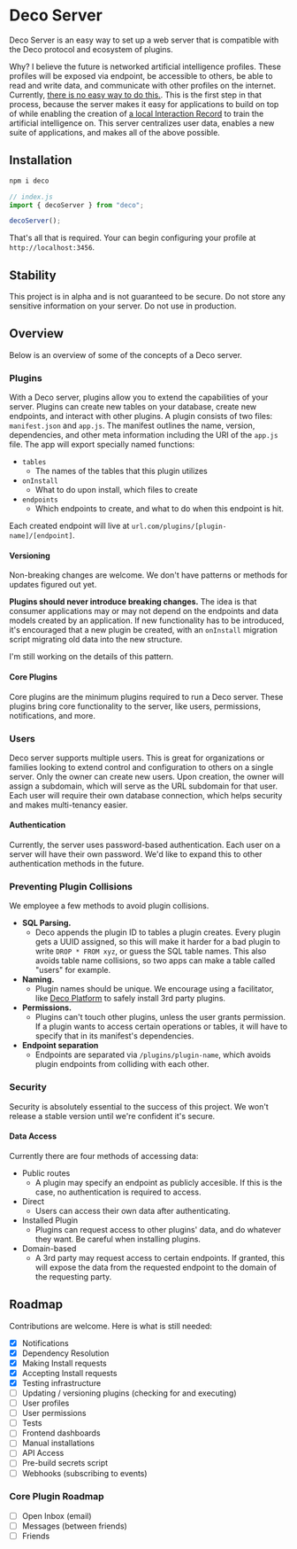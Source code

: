 # Deco Server

Deco Server is an easy way to set up a web server that is compatible with the Deco protocol and ecosystem of plugins.

Why? I believe the future is networked artificial intelligence profiles. These profiles will be exposed via endpoint, be accessible to others, be able to read and write data, and communicate with other profiles on the internet. Currently, [there is no easy way to do this.](https://carbonemike.com/bidirectional-interactivity-limitations-of-ai-tools/). This is the first step in that process, because the server makes it easy for applications to build on top of while enabling the creation of [a local Interaction Record](https://carbonemike.com/navigating-organizational-growth-with-an-interaction-record-and-llms/) to train the artificial intelligence on. This server centralizes user data, enables a new suite of applications, and makes all of the above possible.

## Installation

```bash
npm i deco
```

```js
// index.js
import { decoServer } from "deco";

decoServer();
```

That's all that is required. Your can begin configuring your profile at `http://localhost:3456`.

## Stability

This project is in alpha and is not guaranteed to be secure. Do not store any sensitive information on your server. Do not use in production.

## Overview

Below is an overview of some of the concepts of a Deco server.

### Plugins

With a Deco server, plugins allow you to extend the capabilities of your server. Plugins can create new tables on your database, create new endpoints, and interact with other plugins. A plugin consists of two files: `manifest.json` and `app.js`. The manifest outlines the name, version, dependencies, and other meta information including the URI of the `app.js` file. The app will export specially named functions:

- `tables`
  - The names of the tables that this plugin utilizes
- `onInstall`
  - What to do upon install, which files to create
- `endpoints`
  - Which endpoints to create, and what to do when this endpoint is hit.

Each created endpoint will live at `url.com/plugins/[plugin-name]/[endpoint]`.

#### Versioning

Non-breaking changes are welcome. We don't have patterns or methods for updates figured out yet.

**Plugins should never introduce breaking changes.** The idea is that consumer applications may or may not depend on the endpoints and data models created by an application. If new functionality has to be introduced, it's encouraged that a new plugin be created, with an `onInstall` migration script migrating old data into the new structure.

I'm still working on the details of this pattern.

#### Core Plugins

Core plugins are the minimum plugins required to run a Deco server. These plugins bring core functionality to the server, like users, permissions, notifications, and more.

### Users

Deco server supports multiple users. This is great for organizations or families looking to extend control and configuration to others on a single server. Only the owner can create new users. Upon creation, the owner will assign a subdomain, which will serve as the URL subdomain for that user. Each user will require their own database connection, which helps security and makes multi-tenancy easier.

#### Authentication

Currently, the server uses password-based authentication. Each user on a server will have their own password. We'd like to expand this to other authentication methods in the future.

### Preventing Plugin Collisions

We employee a few methods to avoid plugin collisions.

- **SQL Parsing.**
  - Deco appends the plugin ID to tables a plugin creates. Every plugin gets a UUID assigned, so this will make it harder for a bad plugin to write `DROP * FROM xyz`, or guess the SQL table names. This also avoids table name collisions, so two apps can make a table called "users" for example.
- **Naming.**
  - Plugin names should be unique. We encourage using a facilitator, like [Deco Platform](https://decojs.com) to safely install 3rd party plugins.
- **Permissions.**
  - Plugins can't touch other plugins, unless the user grants permission. If a plugin wants to access certain operations or tables, it will have to specify that in its manifest's dependencies.
- **Endpoint separation**
  - Endpoints are separated via `/plugins/plugin-name`, which avoids plugin endpoints from colliding with each other.

### Security

Security is absolutely essential to the success of this project. We won't release a stable version until we're confident it's secure.

#### Data Access

Currently there are four methods of accessing data:

- Public routes
  - A plugin may specify an endpoint as publicly accesible. If this is the case, no authentication is required to access.
- Direct
  - Users can access their own data after authenticating.
- Installed Plugin
  - Plugins can request access to other plugins' data, and do whatever they want. Be careful when installing plugins.
- Domain-based
  - A 3rd party may request access to certain endpoints. If granted, this will expose the data from the requested endpoint to the domain of the requesting party.

## Roadmap

Contributions are welcome. Here is what is still needed:

- [x] Notifications
- [x] Dependency Resolution
- [x] Making Install requests
- [x] Accepting Install requests
- [x] Testing infrastructure
- [ ] Updating / versioning plugins (checking for and executing)
- [ ] User profiles
- [ ] User permissions
- [ ] Tests
- [ ] Frontend dashboards
- [ ] Manual installations
- [ ] API Access
- [ ] Pre-build secrets script
- [ ] Webhooks (subscribing to events)

### Core Plugin Roadmap

- [ ] Open Inbox (email)
- [ ] Messages (between friends)
- [ ] Friends
